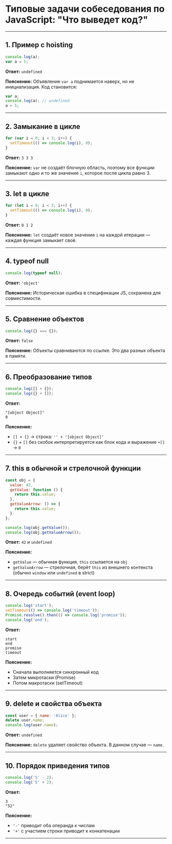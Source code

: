 # Типовые задачи собеседования по JavaScript: "Что выведет код?"

---

## 1. Пример с hoisting

```js
console.log(a);
var a = 5;
```

**Ответ:** `undefined`

**Пояснение:**
Объявление `var a` поднимается наверх, но не инициализация. Код становится:

```js
var a;
console.log(a); // undefined
a = 5;
```

---

## 2. Замыкание в цикле

```js
for (var i = 0; i < 3; i++) {
  setTimeout(() => console.log(i), 0);
}
```

**Ответ:** `3 3 3`

**Пояснение:**
`var` не создаёт блочную область, поэтому все функции замыкают одно и то же значение `i`, которое после цикла равно 3.

---

## 3. let в цикле

```js
for (let i = 0; i < 3; i++) {
  setTimeout(() => console.log(i), 0);
}
```

**Ответ:** `0 1 2`

**Пояснение:**
`let` создаёт новое значение `i` на каждой итерации — каждая функция замыкает своё.

---

## 4. typeof null

```js
console.log(typeof null);
```

**Ответ:** `'object'`

**Пояснение:**
Историческая ошибка в спецификации JS, сохранена для совместимости.

---

## 5. Сравнение объектов

```js
console.log({} === {});
```

**Ответ:** `false`

**Пояснение:**
Объекты сравниваются по ссылке. Это два разных объекта в памяти.

---

## 6. Преобразование типов

```js
console.log([] + {});
console.log({} + []);
```

**Ответ:**

```
"[object Object]"
0
```

**Пояснение:**

* `[] + {}` → строка: `'' + '[object Object]'`
* `{}` + `[]` без скобок интерпретируется как блок кода и выражение `+[]` → `0`

---

## 7. this в обычной и стрелочной функции

```js
const obj = {
  value: 42,
  getValue: function () {
    return this.value;
  },
  getValueArrow: () => {
    return this.value;
  }
};

console.log(obj.getValue());
console.log(obj.getValueArrow());
```

**Ответ:** `42` и `undefined`

**Пояснение:**

* `getValue` — обычная функция, `this` ссылается на `obj`
* `getValueArrow` — стрелочная, берёт `this` из внешнего контекста (обычно `window` или `undefined` в strict)

---

## 8. Очередь событий (event loop)

```js
console.log('start');
setTimeout(() => console.log('timeout'));
Promise.resolve().then(() => console.log('promise'));
console.log('end');
```

**Ответ:**

```
start
end
promise
timeout
```

**Пояснение:**

* Сначала выполняется синхронный код
* Затем микротаски (Promise)
* Потом макротаски (setTimeout)

---

## 9. delete и свойства объекта

```js
const user = { name: 'Alice' };
delete user.name;
console.log(user.name);
```

**Ответ:** `undefined`

**Пояснение:**
`delete` удаляет свойство объекта. В данном случае — `name`.

---

## 10. Порядок приведения типов

```js
console.log('5' - 2);
console.log('5' + 2);
```

**Ответ:**

```
3
"52"
```

**Пояснение:**

* `'-'` приводит оба операнда к числам
* `'+'` с участием строки приводит к конкатенации

---

